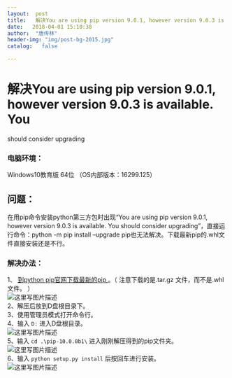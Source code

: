 ```yaml
---
layout:  post
title:   解决You are using pip version 9.0.1, however version 9.0.3 is available. You should consider upgrading
date:   2018-04-01 15:10:38
author:  "唐传林"
header-img: "img/post-bg-2015.jpg"
catalog:   false

---
```

#  解决You are using pip version 9.0.1, however version 9.0.3 is available. You
should consider upgrading

###  电脑环境：

Windows10教育版 64位 （OS内部版本：16299.125）

##  问题：

在用pip命令安装python第三方包时出现“You are using pip version 9.0.1, however version 9.0.3
is available. You should consider upgrading”，直接运行命令：python -m pip install
–upgrade pip也无法解决。下载最新pip的.whl文件直接安装还是不行。

###  解决办法：

1、 [ 到python pip官网下载最新的pip ](https://pypi.python.org/pypi/pip) 。（
注意下载的是.tar.gz 文件，而不是.whl文件。  ）  
![这里写图片描述](https://img-blog.csdn.net/20180401145956866?watermark/2/text/aHR0cHM6Ly9ibG9nLmNzZG4ubmV0L1RhbmdfQ2h1YW5saW4=/font/5a6L5L2T/fontsize/400/fill/I0JBQkFCMA==/dissolve/70)  
2、解压后放到D盘根目录下。  
3、使用管理员模式打开命令行。  
4、输入 ` D: ` 进入D盘根目录。  
![这里写图片描述](https://img-blog.csdn.net/20180401150607283?watermark/2/text/aHR0cHM6Ly9ibG9nLmNzZG4ubmV0L1RhbmdfQ2h1YW5saW4=/font/5a6L5L2T/fontsize/400/fill/I0JBQkFCMA==/dissolve/70)  
5、输入 ` cd .\pip-10.0.0b1\ ` 进入刚刚解压得到的pip文件夹。  
![这里写图片描述](https://img-blog.csdn.net/20180401150808697?watermark/2/text/aHR0cHM6Ly9ibG9nLmNzZG4ubmV0L1RhbmdfQ2h1YW5saW4=/font/5a6L5L2T/fontsize/400/fill/I0JBQkFCMA==/dissolve/70)  
6、输入 ` python setup.py install ` 后按回车进行安装。  
![这里写图片描述](https://img-blog.csdn.net/20180401151022115?watermark/2/text/aHR0cHM6Ly9ibG9nLmNzZG4ubmV0L1RhbmdfQ2h1YW5saW4=/font/5a6L5L2T/fontsize/400/fill/I0JBQkFCMA==/dissolve/70)

